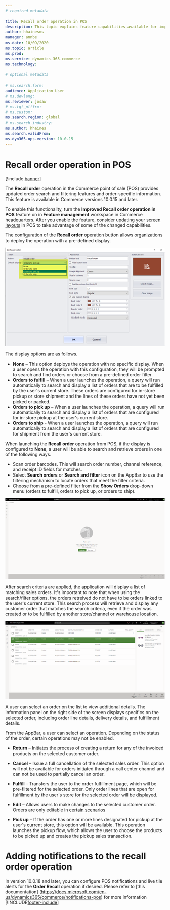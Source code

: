 ```yaml
---
# required metadata

title: Recall order operation in POS
description: This topic explains feature capabilities available for improved order recall pages in POS.
author: hhainesms
manager: annbe
ms.date: 10/09/2020
ms.topic: article
ms.prod:
ms.service: dynamics-365-commerce
ms.technology: 

# optional metadata

# ms.search.form:
audience: Application User
# ms.devlang: 
ms.reviewer: josaw
# ms.tgt_pltfrm: 
# ms.custom:
ms.search.region: global
# ms.search.industry:
ms.author: hhaines
ms.search.validFrom:
ms.dyn365.ops.version: 10.0.15
---
```


# Recall order operation in POS

[!include [banner](includes/banner.md)]

The **Recall order** operation in the Commerce point of sale (POS) provides updated order search and filtering features and order-specific information. This feature is available in Commerce versions 10.0.15 and later.

To enable this functionality, turn the **Improved Recall order operation in POS** feature on in **Feature management** workspace in Commerce headquarters. After you enable the feature, consider updating your [screen layouts](pos-screen-layouts.md) in POS to take advantage of some of the changed  capabilities.

The configuration of the **Recall order** operation button allows organizations to deploy the operation with a pre-defined display.

![Button grid configuration](media/recallorderbuttongrid.png)

The display options are as follows.
- **None** – This option deploys the operation with no specific display. When a user opens the operation with this configuration, they will be prompted to search and find orders or choose from a pre-defined order filter.
- **Orders to fulfill** – When a user launches the operation, a query will run automatically to search and display a list of orders that are to be fulfilled by the user's current store. These orders are configured for in-store pickup or store shipment and the lines of these orders have not yet been picked or packed.
- **Orders to pick up** – When a user launches the operation, a query will run automatically to search and display a list of orders that are configured for in-store pickup at the user's current store.
- **Orders to ship** - When a user launches the operation, a query will run automatically to search and display a list of orders that are configured for shipment from the user's current store.

When launching the **Recall order** operation from POS, if the display is configured to **None**, a user will be able to search and retrieve orders in one of the following ways.
- Scan order barcodes. This will search order number, channel reference, and receipt ID fields for matches.
- Select **Search orders** or **Search and filter** icon on the AppBar to use the filtering mechanism to locate orders that meet the filter criteria.
- Choose from a pre-defined filter from the **Show Orders** drop-down menu (orders to fulfill, orders to pick up, or orders to ship).

![RecallOrderMainMenu](media/recallordermain.png)

After search criteria are applied, the application will display a list of matching sales orders.  It's important to note that when using the search/filter options, the orders retreived do not have to be orders linked to the user's current store.  This search process will retrieve and display any customer order that matches the search criteria, even if the order was created or to be fulfilled by another store/channel or warehouse location.

![RecallOrderDetail](media/orderrecalldetail.png)

A user can select an order on the list to view additional details. The information panel on the right side of the screen displays specifics on the selected order, including order line details, delivery details, and fulfillment details.

From the AppBar, a user can select an operation. Depending on the status of the order, certain operations may not be enabled.

- **Return** – Initiates the process of creating a return for any of the invoiced products on the selected customer order.

- **Cancel** – Issue a full cancellation of the selected sales order.  This option will not be available for orders initiated through a call center channel and can not be used to partially cancel an order.

- **Fulfill** – Transfers the user to the order fulfillment page, which will be pre-filtered for the selected order. Only order lines that are open for fulfillment by the user's store for the selected order will be displayed.

- **Edit** – Allows users to make changes to the selected customer order.   Orders are only editable in [certain scenarios](https://docs.microsoft.com/en-us/dynamics365/commerce/customer-orders-overview#edit-an-existing-customer-order)

- **Pick up** – If the order has one or more lines designated for pickup at the user's current store, this option will be available.  This operation launches the pickup flow, which allows the user to choose the products to be picked up and creates the pickup sales transaction.

# Adding notifications to the recall order operation

In version 10.0.18 and later, you can configure POS notifications and live tile alerts for the **Order Recall** operation if desired. Please refer to [this documentation] (https://docs.microsoft.com/en-us/dynamics365/commerce/notifications-pos) for more information   
[!INCLUDE[footer-include](../includes/footer-banner.md)]

